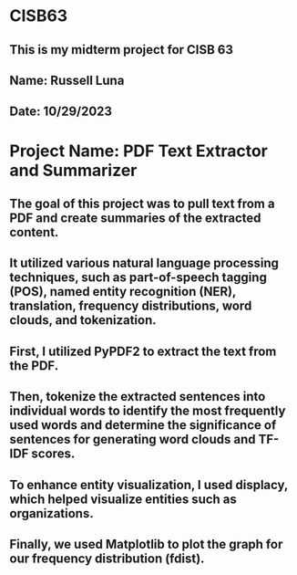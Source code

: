# CISB63
## This is my midterm project for CISB 63

## Name: Russell Luna

## Date: 10/29/2023

# Project Name: PDF Text Extractor and Summarizer

## The goal of this project was to pull text from a PDF and create summaries of the extracted content.
## It utilized various natural language processing techniques, such as part-of-speech tagging (POS), named entity recognition (NER), translation, frequency distributions, word clouds, and tokenization.
## First, I utilized PyPDF2 to extract the text from the PDF.
## Then, tokenize the extracted sentences into individual words to identify the most frequently used words and determine the significance of sentences for generating word clouds and TF-IDF scores. 
## To enhance entity visualization, I used displacy, which helped visualize entities such as organizations.
## Finally, we used Matplotlib to plot the graph for our frequency distribution (fdist).
